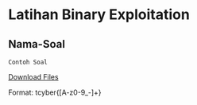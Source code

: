 # Latihan Binary Exploitation

## Nama-Soal

```
Contoh Soal
```

<a href="../resource/">Download Files</a>

Format: tcyber{[A-z0-9_-]+}
